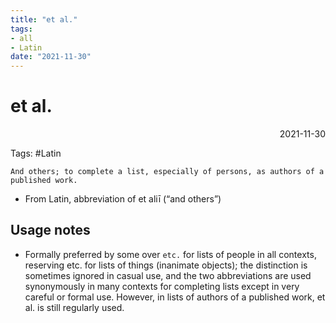 ```yaml
---
title: "et al."
tags:
- all
- Latin
date: "2021-11-30"
---
```

# et al.

<div align="right"> 2021-11-30</div>

Tags: #Latin 

    And others; to complete a list, especially of persons, as authors of a published work.


- From Latin, abbreviation of et aliī (“and others”)

## Usage notes
- Formally preferred by some over `etc.` for lists of people in all contexts, reserving etc. for lists of things (inanimate objects); the distinction is sometimes ignored in casual use, and the two abbreviations are used synonymously in many contexts for completing lists except in very careful or formal use. However, in lists of authors of a published work, et al. is still regularly used.